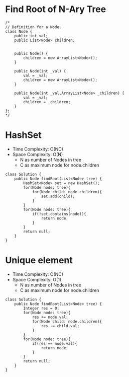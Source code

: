 # Find Root of N-Ary Tree

```
/*
// Definition for a Node.
class Node {
    public int val;
    public List<Node> children;


    public Node() {
        children = new ArrayList<Node>();
    }

    public Node(int _val) {
        val = _val;
        children = new ArrayList<Node>();
    }

    public Node(int _val,ArrayList<Node> _children) {
        val = _val;
        children = _children;
    }
};
*/
```

# HashSet

- Time Complexity: O(NC)
- Space Complexity: O(N)
  - N as number of Nodes in tree
  - C as maximum node for node.children

```
class Solution {
    public Node findRoot(List<Node> tree) {
        HashSet<Node> set = new HashSet();
        for(Node node: tree){
            for(Node child: node.children){
                set.add(child);
            }
        }
        for(Node node: tree){
            if(!set.contains(node)){
                return node;
            }
        }
        return null;
    }
}
```

# Unique element

- Time Complexity: O(NC)
- Space Complexity: O(1)
  - N as number of Nodes in tree
  - C as maximum node for node.children

```
class Solution {
    public Node findRoot(List<Node> tree) {
        Integer res = 0;
        for(Node node: tree){
            res += node.val;
            for(Node child: node.children){
                res -= child.val;
            }
        }
        for(Node node: tree){
            if(res == node.val){
                return node;
            }
        }
        return null;
    }
}
```
